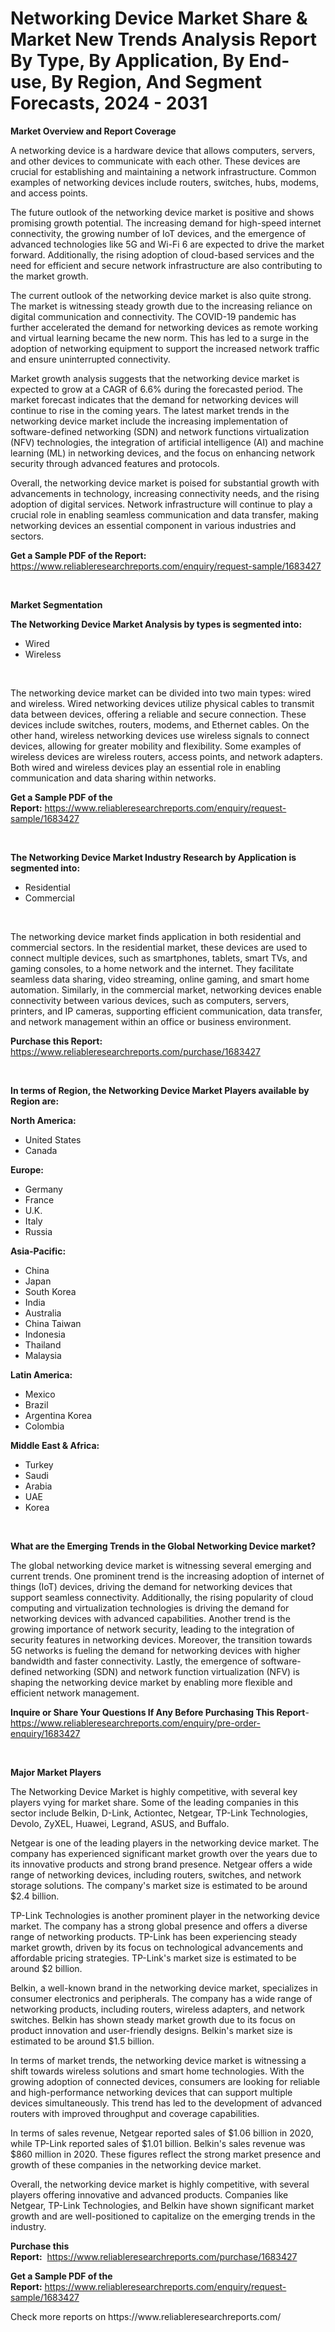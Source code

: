 <p><h1>Networking Device Market Share & Market New Trends Analysis Report By Type, By Application, By End-use, By Region, And Segment Forecasts, 2024 - 2031</h1></p><p><strong>Market Overview and Report Coverage</strong></p>
<p><p>A networking device is a hardware device that allows computers, servers, and other devices to communicate with each other. These devices are crucial for establishing and maintaining a network infrastructure. Common examples of networking devices include routers, switches, hubs, modems, and access points.</p><p>The future outlook of the networking device market is positive and shows promising growth potential. The increasing demand for high-speed internet connectivity, the growing number of IoT devices, and the emergence of advanced technologies like 5G and Wi-Fi 6 are expected to drive the market forward. Additionally, the rising adoption of cloud-based services and the need for efficient and secure network infrastructure are also contributing to the market growth.</p><p>The current outlook of the networking device market is also quite strong. The market is witnessing steady growth due to the increasing reliance on digital communication and connectivity. The COVID-19 pandemic has further accelerated the demand for networking devices as remote working and virtual learning became the new norm. This has led to a surge in the adoption of networking equipment to support the increased network traffic and ensure uninterrupted connectivity.</p><p>Market growth analysis suggests that the networking device market is expected to grow at a CAGR of 6.6% during the forecasted period. The market forecast indicates that the demand for networking devices will continue to rise in the coming years. The latest market trends in the networking device market include the increasing implementation of software-defined networking (SDN) and network functions virtualization (NFV) technologies, the integration of artificial intelligence (AI) and machine learning (ML) in networking devices, and the focus on enhancing network security through advanced features and protocols.</p><p>Overall, the networking device market is poised for substantial growth with advancements in technology, increasing connectivity needs, and the rising adoption of digital services. Network infrastructure will continue to play a crucial role in enabling seamless communication and data transfer, making networking devices an essential component in various industries and sectors.</p></p>
<p><strong>Get a Sample PDF of the Report:</strong> <a href="https://www.reliableresearchreports.com/enquiry/request-sample/1683427">https://www.reliableresearchreports.com/enquiry/request-sample/1683427</a></p>
<p>&nbsp;</p>
<p><strong>Market Segmentation</strong></p>
<p><strong>The Networking Device Market Analysis by types is segmented into:</strong></p>
<p><ul><li>Wired</li><li>Wireless</li></ul></p>
<p>&nbsp;</p>
<p><p>The networking device market can be divided into two main types: wired and wireless. Wired networking devices utilize physical cables to transmit data between devices, offering a reliable and secure connection. These devices include switches, routers, modems, and Ethernet cables. On the other hand, wireless networking devices use wireless signals to connect devices, allowing for greater mobility and flexibility. Some examples of wireless devices are wireless routers, access points, and network adapters. Both wired and wireless devices play an essential role in enabling communication and data sharing within networks.</p></p>
<p><strong>Get a Sample PDF of the Report:</strong>&nbsp;<a href="https://www.reliableresearchreports.com/enquiry/request-sample/1683427">https://www.reliableresearchreports.com/enquiry/request-sample/1683427</a></p>
<p>&nbsp;</p>
<p><strong>The Networking Device Market Industry Research by Application is segmented into:</strong></p>
<p><ul><li>Residential</li><li>Commercial</li></ul></p>
<p>&nbsp;</p>
<p><p>The networking device market finds application in both residential and commercial sectors. In the residential market, these devices are used to connect multiple devices, such as smartphones, tablets, smart TVs, and gaming consoles, to a home network and the internet. They facilitate seamless data sharing, video streaming, online gaming, and smart home automation. Similarly, in the commercial market, networking devices enable connectivity between various devices, such as computers, servers, printers, and IP cameras, supporting efficient communication, data transfer, and network management within an office or business environment.</p></p>
<p><strong>Purchase this Report:</strong>&nbsp; <a href="https://www.reliableresearchreports.com/purchase/1683427">https://www.reliableresearchreports.com/purchase/1683427</a></p>
<p>&nbsp;</p>
<p><strong>In terms of Region, the Networking Device Market Players available by Region are:</strong></p>
<p>
    <p> <strong> North America: </strong>
        <ul>
            <li>United States</li>
            <li>Canada</li>
        </ul>
        </p> 
    <p> <strong> Europe: </strong>
        <ul>
            <li>Germany</li>
            <li>France</li>
            <li>U.K.</li>
            <li>Italy</li>
            <li>Russia</li>
        </ul>
        </p> 
    <p> <strong> Asia-Pacific: </strong>
        <ul>
            <li>China</li>
            <li>Japan</li>
            <li>South Korea</li>
            <li>India</li>
            <li>Australia</li>
            <li>China Taiwan</li>
            <li>Indonesia</li>
            <li>Thailand</li>
            <li>Malaysia</li>
        </ul>
        </p> 
    <p> <strong> Latin America: </strong>
        <ul>
            <li>Mexico</li>
            <li>Brazil</li>
            <li>Argentina Korea</li>
            <li>Colombia</li>
        </ul>
        </p> 
    <p> <strong> Middle East & Africa: </strong>
        <ul>
            <li>Turkey</li>
            <li>Saudi</li>
            <li>Arabia</li>
            <li>UAE</li>
            <li>Korea</li>
        </ul>
    </p>
    </p>
<p>&nbsp;</p>
<p><strong>What are the Emerging Trends in the Global Networking Device market?</strong></p>
<p><p>The global networking device market is witnessing several emerging and current trends. One prominent trend is the increasing adoption of internet of things (IoT) devices, driving the demand for networking devices that support seamless connectivity. Additionally, the rising popularity of cloud computing and virtualization technologies is driving the demand for networking devices with advanced capabilities. Another trend is the growing importance of network security, leading to the integration of security features in networking devices. Moreover, the transition towards 5G networks is fueling the demand for networking devices with higher bandwidth and faster connectivity. Lastly, the emergence of software-defined networking (SDN) and network function virtualization (NFV) is shaping the networking device market by enabling more flexible and efficient network management.</p></p>
<p><strong>Inquire or Share Your Questions If Any Before Purchasing This Report</strong>- <a href="https://www.reliableresearchreports.com/enquiry/pre-order-enquiry/1683427">https://www.reliableresearchreports.com/enquiry/pre-order-enquiry/1683427</a></p>
<p>&nbsp;</p>
<p><strong>Major Market Players</strong></p>
<p><p>The Networking Device Market is highly competitive, with several key players vying for market share. Some of the leading companies in this sector include Belkin, D-Link, Actiontec, Netgear, TP-Link Technologies, Devolo, ZyXEL, Huawei, Legrand, ASUS, and Buffalo.</p><p>Netgear is one of the leading players in the networking device market. The company has experienced significant market growth over the years due to its innovative products and strong brand presence. Netgear offers a wide range of networking devices, including routers, switches, and network storage solutions. The company's market size is estimated to be around $2.4 billion.</p><p>TP-Link Technologies is another prominent player in the networking device market. The company has a strong global presence and offers a diverse range of networking products. TP-Link has been experiencing steady market growth, driven by its focus on technological advancements and affordable pricing strategies. TP-Link's market size is estimated to be around $2 billion.</p><p>Belkin, a well-known brand in the networking device market, specializes in consumer electronics and peripherals. The company has a wide range of networking products, including routers, wireless adapters, and network switches. Belkin has shown steady market growth due to its focus on product innovation and user-friendly designs. Belkin's market size is estimated to be around $1.5 billion.</p><p>In terms of market trends, the networking device market is witnessing a shift towards wireless solutions and smart home technologies. With the growing adoption of connected devices, consumers are looking for reliable and high-performance networking devices that can support multiple devices simultaneously. This trend has led to the development of advanced routers with improved throughput and coverage capabilities.</p><p>In terms of sales revenue, Netgear reported sales of $1.06 billion in 2020, while TP-Link reported sales of $1.01 billion. Belkin's sales revenue was $860 million in 2020. These figures reflect the strong market presence and growth of these companies in the networking device market.</p><p>Overall, the networking device market is highly competitive, with several players offering innovative and advanced products. Companies like Netgear, TP-Link Technologies, and Belkin have shown significant market growth and are well-positioned to capitalize on the emerging trends in the industry.</p></p>
<p><strong>Purchase this Report:</strong>&nbsp;&nbsp;<a href="https://www.reliableresearchreports.com/purchase/1683427">https://www.reliableresearchreports.com/purchase/1683427</a></p>
<p></p>
<p><strong>Get a Sample PDF of the Report:</strong>&nbsp;<a href="https://www.reliableresearchreports.com/enquiry/request-sample/1683427">https://www.reliableresearchreports.com/enquiry/request-sample/1683427</a></p>
<p>Check more reports on https://www.reliableresearchreports.com/</p>